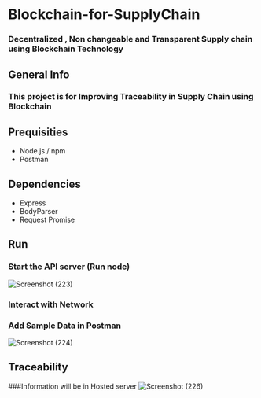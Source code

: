 # Blockchain-for-SupplyChain
### Decentralized , Non changeable and Transparent Supply chain  using Blockchain Technology
## General Info
### This project is for Improving Traceability in Supply Chain using Blockchain
## Prequisities
- Node.js / npm
- Postman
## Dependencies
- Express
- BodyParser
- Request Promise
## Run
 ### Start the API server (Run node) 
![Screenshot (223)](https://user-images.githubusercontent.com/84436796/124455219-ef0f5080-dda6-11eb-910f-b93c3c367454.png)
### Interact with Network
### Add Sample Data in Postman
![Screenshot (224)](https://user-images.githubusercontent.com/84436796/124455880-b1f78e00-dda7-11eb-8a94-6c66c4c54b15.png)
## Traceability
###Information will be in Hosted server
![Screenshot (226)](https://user-images.githubusercontent.com/84436796/124457683-af963380-dda9-11eb-86a1-a70d76280b32.png)
